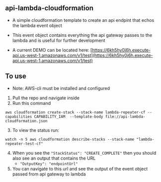 ## api-lambda-cloudformation

- A simple cloudformation template to create an api endpint that echos the lambda event object
- This event object contains everything the api gateway passes to the lambda and is useful for further development

- A current DEMO can be located here: [https://6kh5hy0j6h.execute-api.us-west-1.amazonaws.com/v1/test](https://6kh5hy0j6h.execute-api.us-west-1.amazonaws.com/v1/test)

## To use

- Note: AWS-cli must be installed and configured

1. Pull the repo and navigate inside
1. Run this command

```
aws cloudformation create-stack --stack-name lambda-repeater-cf --capabilities CAPABILITY_IAM  --template-body file://api-lambda-cloudformation.json
```

3. To view the status run:

```
watch -n 5 aws cloudformation describe-stacks --stack-name "lambda-repeater-test-cf"
```

4. When you see the `"StackStatus": "CREATE_COMPLETE"` then you should also see an output that contains the URL
   - `"OutputKey": "endpointUrl"`
5. You can navigate to this url and see the output of the event object passed from api gateway to lambda
